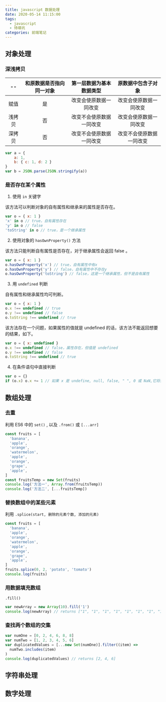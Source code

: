 ```yaml
---
title: javascript 数据处理
date: 2020-05-14 11:15:00
tags:
  - javascript
  - 待填坑
categories: 前端笔记
---
```


## 对象处理

### 深浅拷贝

|   --   | 和原数据是否指向同一对象 | 第一层数据为基本数据类型 |    原数据中包含子对象    |
| :----: | :----------------------: | :----------------------: | :----------------------: |
|  赋值  |            是            |  改变会使原数据一同改变  |  改变会使原数据一同改变  |
| 浅拷贝 |            否            | 改变不会使原数据一同改变 |  改变会使原数据一同改变  |
| 深拷贝 |            否            | 改变不会使原数据一同改变 | 改变不会使原数据一同改变 |

```javascript
var a = {
    a: 1,
    b: { c: 1, d: 2 }
}
var b = JSON.parse(JSON.stringify(a))
```

### 是否存在某个属性

1. 使用 `in` 关键字

  该方法可以判断对象的自有属性和继承来的属性是否存在。

  ```javascript
  var o = { x: 1 }
  'x' in o // true，自有属性存在
  'y' in o // false
  'toString' in o // true，是一个继承属性
  ```

2. 使用对象的 `hasOwnProperty()` 方法

  该方法只能判断自有属性是否存在，对于继承属性会返回 false 。

  ```javascript
  var o = { x: 1 }
  o.hasOwnProperty('x') // true，自有属性中有x
  o.hasOwnProperty('y') // false，自有属性中不存在y
  o.hasOwnProperty('toString') // false，这是一个继承属性，但不是自有属性
  ```

3. 用 `undefined` 判断

  自有属性和继承属性均可判断。

  ```javascript
  var o = { x: 1 }
  o.x !== undefined // true
  o.y !== undefined // false
  o.toString !== undefined // true
  ```

  该方法存在一个问题，如果属性的值就是 undefined 的话，该方法不能返回想要的结果，如下。

  ```javascript
  var o = { x: undefined }
  o.x !== undefined // false，属性存在，但值是 undefined
  o.y !== undefined // false
  o.toString !== undefined // true
  ```

4. 在条件语句中直接判断

  ```javascript
  var o = {}
  if (o.x) o.x += 1 // 如果 x 是 undefine, null, false, " ", 0 或 NaN,它将保持不变
  ```

## 数组处理

### 去重

利用 ES6 中的 `set()` , 以及 `.from()` 或 `[...arr]`

```javascript
const fruits = [
  'banana',
  'apple',
  'orange',
  'watermelon',
  'apple',
  'orange',
  'grape',
  'apple',
]
const fruitsTemp = new Set(fruits)
console.log('方法一', Array.from(fruitsTemp))
console.log('方法二', [...fruitsTemp])
```

### 替换数组中的某些元素

利用 `.splice(start, 删除的元素个数, 添加的元素)`

```javascript
const fruits = [
  'banana',
  'apple',
  'orange',
  'watermelon',
  'apple',
  'orange',
  'grape',
  'apple',
]
fruits.splice(0, 2, 'potato', 'tomato')
console.log(fruits)
```

### 用数据填充数组

`.fill()`

```javascript
var newArray = new Array(10).fill('1')
console.log(newArray) // returns ["1", "1", "1", "1", "1", "1", "1", "1", "1", "1", "1"]
```

### 查找两个数组的交集

```javascript
var numOne = [0, 2, 4, 6, 8, 8]
var numTwo = [1, 2, 3, 4, 5, 6]
var duplicatedValues = [...new Set(numOne)].filter((item) =>
  numTwo.includes(item)
)
console.log(duplicatedValues) // returns [2, 4, 6]
```

## 字符串处理

## 数字处理
